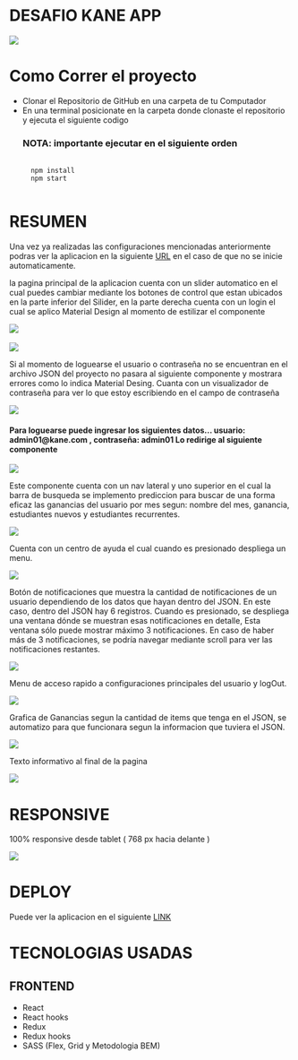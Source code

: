 <h1>DESAFIO KANE APP</h1>

<div>
    <img src='https://user-images.githubusercontent.com/62915251/109442817-22ac2980-7a07-11eb-93a5-fc0b26cd94a6.png'></img>
</div>


<h1>Como Correr el proyecto</h1>
<ul>
<li>Clonar el Repositorio de GitHub en una carpeta de tu Computador</li>
<li>En una terminal posicionate en la carpeta donde clonaste el repositorio y ejecuta el siguiente codigo</li>
<h3>NOTA: importante ejecutar en el siguiente orden</h3>
<pre>
  <code>
  npm install
  npm start
  </code>
</pre>
</ul>


<h1>RESUMEN</h1>

<p>
    Una vez ya realizadas las configuraciones mencionadas anteriormente podras ver la aplicacion en la siguiente <a href="http://localhost:3000" rel="nofollow">URL</a> en el caso de que no se inicie automaticamente. 
</p>

<p>
    la pagina principal de la aplicacion cuenta con un slider automatico en el cual puedes cambiar mediante los botones de control que estan ubicados en la parte inferior del Silider, en la parte derecha cuenta con un login el cual se aplico Material Design al momento de estilizar el componente  
</p>

<div> 
    <img src='https://user-images.githubusercontent.com/62915251/109442821-2475ed00-7a07-11eb-9e1c-9d46b43e10ee.png'></img>
</div>
<br>
<div> 
    <img src='https://user-images.githubusercontent.com/62915251/109442611-b7faee00-7a06-11eb-98fc-5d557f4c167a.png'></img>
</div>

<p>
    Si al momento de loguearse el usuario o contraseña no se encuentran en el archivo JSON del proyecto no pasara al siguiente componente y mostrara errores como lo indica Material Desing. Cuanta con un visualizador de contraseña para ver lo que estoy escribiendo en el campo de contraseña 
</p>
<div> 
    <img src='https://user-images.githubusercontent.com/62915251/109442612-b8938480-7a06-11eb-97ab-c5d06d9398d3.png'></img>
</div>

<h4>
    Para loguearse puede ingresar los siguientes datos...  usuario: admin01@kane.com , contraseña: admin01 
    Lo redirige al siguiente componente 
</h4>


<div> 
    <img src='https://user-images.githubusercontent.com/62915251/109442613-b92c1b00-7a06-11eb-836b-07cc011ff290.png'></img>
</div>

<p>
  Este componente cuenta con un nav lateral y uno superior en el cual la barra de busqueda se implemento prediccion para buscar de una forma eficaz las ganancias del usuario por mes segun: nombre del mes, ganancia, estudiantes nuevos y  estudiantes recurrentes.  
</p>

<div> 
    <img src='https://user-images.githubusercontent.com/62915251/109442614-b92c1b00-7a06-11eb-8170-a54890c8a32e.png'></img>
</div>

<p>
  Cuenta con un centro de ayuda el cual cuando es presionado despliega un menu. 
</p>

<div> 
    <img src='https://user-images.githubusercontent.com/62915251/109442616-b9c4b180-7a06-11eb-82fb-c03acf4af78b.png'></img>
</div>

<p>
  Botón de notificaciones que muestra la cantidad de notificaciones de un usuario dependiendo de los datos que hayan dentro del JSON. En este caso, dentro del JSON hay 6 registros. Cuando es presionado, se despliega una ventana dónde se muestran esas notificaciones en detalle, Esta ventana sólo puede mostrar máximo 3 notificaciones. En caso de haber más de 3 notificaciones, se podría navegar mediante scroll para ver las notificaciones restantes.
</p>

<div> 
    <img src='https://user-images.githubusercontent.com/62915251/109442619-b9c4b180-7a06-11eb-9202-14b48c7acf91.png'></img>
</div>

<p>
  Menu de acceso rapido a configuraciones principales del usuario y logOut.  
</p>

<div> 
    <img src='https://user-images.githubusercontent.com/62915251/109442621-ba5d4800-7a06-11eb-8834-d0372ea6cfea.png'></img>
</div>

<p>
  Grafica de Ganancias segun la cantidad de items que tenga en el JSON, se automatizo para que funcionara segun la informacion que tuviera el JSON. 
</p>

<div> 
    <img src='https://user-images.githubusercontent.com/62915251/109442625-bb8e7500-7a06-11eb-93cf-68eddbb8d8f0.png'></img>
</div>

<p>
  Texto informativo al final de la pagina 
</p>

<div> 
    <img src='https://user-images.githubusercontent.com/62915251/109442626-bc270b80-7a06-11eb-9df2-a60f00928ea8.png'></img>
</div>

<h1>RESPONSIVE</h1>

<p>
    100% responsive desde tablet ( 768 px hacia delante )
</p>

<div> 
    <img src='https://user-images.githubusercontent.com/62915251/109442629-bd583880-7a06-11eb-9169-0d5ea4d90478.png'></img>
</div>

<h1>DEPLOY</h1>

<p>
    Puede ver la aplicacion en el siguiente <a href="https://kane-app.netlify.app" rel="nofollow">LINK</a> 
</p>

<div>
    <h1> TECNOLOGIAS USADAS </h1>
        <h2>FRONTEND</h2>
        <ul>
            <li>React </li>
            <li>React hooks</li>
            <li>Redux</li>
            <li>Redux hooks</li>
            <li>SASS (Flex, Grid y Metodologia BEM)</li>
        </ul>
</div>
